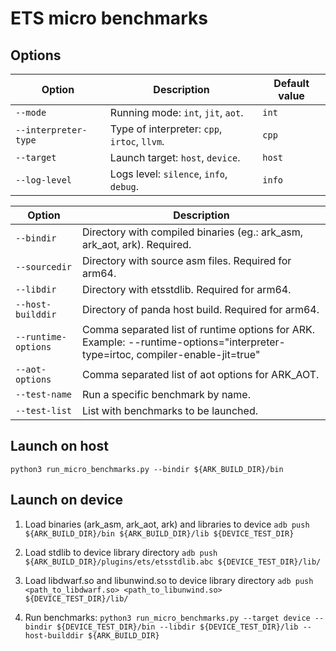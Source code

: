 # ETS micro benchmarks

## Options

| Option | Description | Default value |
| --- | --- | --- |
| `--mode` | Running mode: `int`, `jit`, `aot`. | `int` |
| `--interpreter-type` | Type of interpreter: `cpp`, `irtoc`, `llvm`. | `cpp` |
| `--target` | Launch target: `host`, `device`. | `host` |
| `--log-level` | Logs level: `silence`, `info`, `debug`. | `info` |


| Option | Description|
| --- | --- |
| `--bindir` | Directory with compiled binaries (eg.: ark_asm, ark_aot, ark). Required. |
| `--sourcedir` | Directory with source asm files. Required for arm64. |
| `--libdir` | Directory with etsstdlib. Required for arm64. |
| `--host-builddir` | Directory of panda host build. Required for arm64. |
| `--runtime-options` | Comma separated list of runtime options for ARK. Example: --runtime-options="interpreter-type=irtoc, compiler-enable-jit=true" |
| `--aot-options` | Comma separated list of aot options for ARK_AOT. |
| `--test-name` | Run a specific benchmark by name. |
| `--test-list` | List with benchmarks to be launched. |

## Launch on host

`python3 run_micro_benchmarks.py --bindir ${ARK_BUILD_DIR}/bin`

## Launch on device

1. Load binaries (ark_asm, ark_aot, ark) and libraries to device `adb push ${ARK_BUILD_DIR}/bin ${ARK_BUILD_DIR}/lib ${DEVICE_TEST_DIR}`

2. Load stdlib to device library directory `adb push ${ARK_BUILD_DIR}/plugins/ets/etsstdlib.abc ${DEVICE_TEST_DIR}/lib/`

3. Load libdwarf.so and libunwind.so to device library directory `adb push <path_to_libdwarf.so> <path_to_libunwind.so> ${DEVICE_TEST_DIR}/lib/`

4. Run benchmarks: `python3 run_micro_benchmarks.py --target device --bindir ${DEVICE_TEST_DIR}/bin --libdir ${DEVICE_TEST_DIR}/lib --host-builddir ${ARK_BUILD_DIR}`